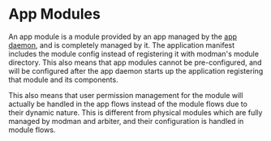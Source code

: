 # App Modules

An app module is a module provided by an app managed by the [app daemon](/docs/components/clover-hub/server/appd/intro), and is completely managed by it. The application manifest includes the module config instead of registering it with modman's module directory. This also means that app modules cannot be pre-configured, and will be configured after the app daemon starts up the application registering that module and its components.

This also means that user permission management for the module will actually be handled in the app flows instead of the module flows due to their dynamic nature. This is different from physical modules which are fully managed by modman and arbiter, and their configuration is handled in module flows.
